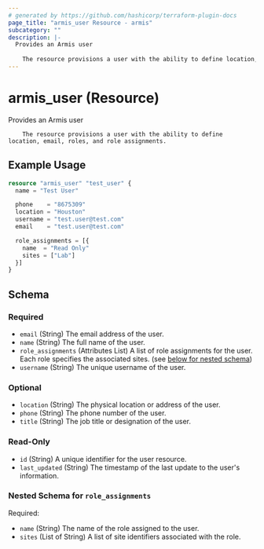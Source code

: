 ```yaml
---
# generated by https://github.com/hashicorp/terraform-plugin-docs
page_title: "armis_user Resource - armis"
subcategory: ""
description: |-
  Provides an Armis user
  
  	The resource provisions a user with the ability to define location, email, roles, and role assignments.
---
```


# armis_user (Resource)

Provides an Armis user

		The resource provisions a user with the ability to define location, email, roles, and role assignments.

## Example Usage

```terraform
resource "armis_user" "test_user" {
  name = "Test User"

  phone    = "8675309"
  location = "Houston"
  username = "test.user@test.com"
  email    = "test.user@test.com"

  role_assignments = [{
    name  = "Read Only"
    sites = ["Lab"]
  }]
}
```

<!-- schema generated by tfplugindocs -->
## Schema

### Required

- `email` (String) The email address of the user.
- `name` (String) The full name of the user.
- `role_assignments` (Attributes List) A list of role assignments for the user. Each role specifies the associated sites. (see [below for nested schema](#nestedatt--role_assignments))
- `username` (String) The unique username of the user.

### Optional

- `location` (String) The physical location or address of the user.
- `phone` (String) The phone number of the user.
- `title` (String) The job title or designation of the user.

### Read-Only

- `id` (String) A unique identifier for the user resource.
- `last_updated` (String) The timestamp of the last update to the user's information.

<a id="nestedatt--role_assignments"></a>
### Nested Schema for `role_assignments`

Required:

- `name` (String) The name of the role assigned to the user.
- `sites` (List of String) A list of site identifiers associated with the role.
